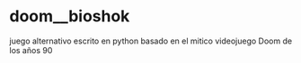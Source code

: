 # doom__bioshok
juego alternativo escrito en python basado en el mitico videojuego Doom de los años 90
